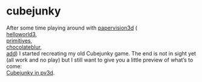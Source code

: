<!--
  id: 298
  date: 2007-05-21T21:30:21
  modified: 2007-05-21T21:30:21
  slug: cubejunky
  type: post
  excerpt: <p>After some time playing around with papervision3d ( helloworld3, primitives, chocolateblur, add) I started recreating my old Cubejunky game. The end is not in sight yet (all work and no play) but I still want to give you a little preview of what&#8217;s to come: Cubejunky in pv3d.</p> 
  content: <p>After some time playing around with <a href="http://www.papervision3d.org/">papervision3d</a> (<br /> <a href="javascript:v();" onclick="Sjeiti.showIFrame('/test/pv3d/helloworld3.html',640,480,'helloworld3',this);">helloworld3</a>,<br /> <a href="javascript:v();" onclick="Sjeiti.showIFrame('/test/pv3d/primitives.html',640,480,'primitives',this);">primitives</a>,<br /> <a href="javascript:v();" onclick="Sjeiti.showIFrame('/test/pv3d/chocolateblur.html',640,480,'chocolateblur',this);">chocolateblur</a>,<br /> <a href="javascript:v();" onclick="Sjeiti.showIFrame('/test/pv3d/add.html',640,480,'add',this);">add</a>) I started recreating my old Cubejunky game. The end is not in sight yet (all work and no play) but I still want to give you a little preview of what&#8217;s to come:<br /> <a href="javascript:v();" onclick="Sjeiti.showIFrame('/test/pv3d/cubejunky/',640,480,'Cubejunky',this);">Cubejunky in pv3d</a>.</p> 
  categories: Flash,Actionscript
  tags: 
-->

# cubejunky

<p>After some time playing around with <a href="http://www.papervision3d.org/">papervision3d</a> (<br />
<a href="javascript:v();" onclick="Sjeiti.showIFrame('/test/pv3d/helloworld3.html',640,480,'helloworld3',this);">helloworld3</a>,<br />
<a href="javascript:v();" onclick="Sjeiti.showIFrame('/test/pv3d/primitives.html',640,480,'primitives',this);">primitives</a>,<br />
<a href="javascript:v();" onclick="Sjeiti.showIFrame('/test/pv3d/chocolateblur.html',640,480,'chocolateblur',this);">chocolateblur</a>,<br />
<a href="javascript:v();" onclick="Sjeiti.showIFrame('/test/pv3d/add.html',640,480,'add',this);">add</a>) I started recreating my old Cubejunky game. The end is not in sight yet (all work and no play) but I still want to give you a little preview of what&#8217;s to come:<br />
<a href="javascript:v();" onclick="Sjeiti.showIFrame('/test/pv3d/cubejunky/',640,480,'Cubejunky',this);">Cubejunky in pv3d</a>.</p>

